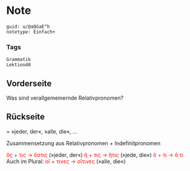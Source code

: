 # Note
```
guid: u/@aQGaE^h
notetype: Einfach+
```

### Tags
```
Grammatik
Lektion40
```

## Vorderseite
Was sind verallgemeinernde Relativpronomen?

## Rückseite
= »jeder, der«, »alle, die«, …

Zusammensetzung aus Relativpronomen + Indefinitpronomen 

<font color="#ff0000">ὅς + τις → ὅστις</font> (»jeder, der«) 
<font color="#ff0000">ἥ + τις → ἥτις</font> (»jede, die«) 
<font color="#ff0000">ὅ + τι → ὅ τι </font>
Auch im Plural: 
<font color="#ff0000">οἵ + τινες → οἵτινες</font> (»alle, die«)


